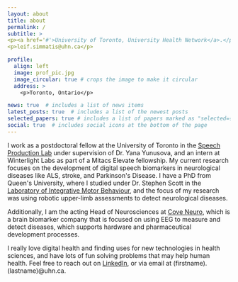 ```yaml
---
layout: about
title: about
permalink: /
subtitle: >
<p><a href='#'>University of Toronto, University Health Network</a>.</p> 
<p>leif.simmatis@uhn.ca</p>

profile:
  align: left
  image: prof_pic.jpg
  image_circular: true # crops the image to make it circular
  address: >
    <p>Toronto, Ontario</p>

news: true  # includes a list of news items
latest_posts: true  # includes a list of the newest posts
selected_papers: true # includes a list of papers marked as "selected={true}"
social: true  # includes social icons at the bottom of the page
---
```


I work as a postdoctoral fellow at the University of Toronto in the [Speech Production Lab](https://slp.utoronto.ca/faculty/yana-yunusova/speech-production-lab/) under supervision of Dr. Yana Yunusova, and an intern at Winterlight Labs as part of a Mitacs Elevate fellowship. My current research focuses on the development of digital speech biomarkers in neurological diseases like ALS, stroke, and Parkinson's Disease. I have a PhD from Queen's University, where I studied under Dr. Stephen Scott in the [Laboratory of Integrative Motor Behaviour](https://www.queensu.ca/limb/), and the focus of my research was using robotic upper-limb assessments to detect neurological diseases. 

Additionally, I am the acting Head of Neurosciences at [Cove Neuro](https://coveneuro.com), which is a brain biomarker company that is focused on using EEG to measure and detect diseases, which supports hardware and pharmaceutical development processes. 

I really love digital health and finding uses for new technologies in health sciences, and have lots of fun solving problems that may help human health. Feel free to reach out on [LinkedIn](https://www.linkedin.com/in/leif-simmatis), or via email at (firstname).(lastname)@uhn.ca.